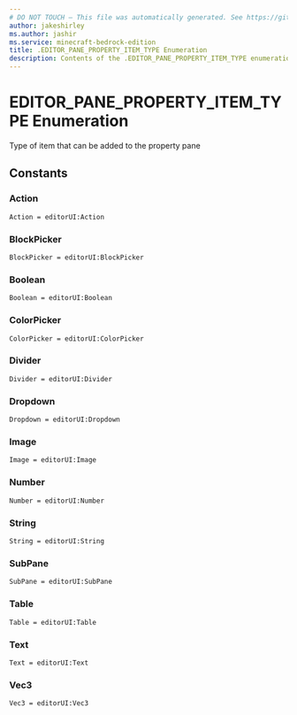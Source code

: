 ```yaml
---
# DO NOT TOUCH — This file was automatically generated. See https://github.com/mojang/minecraftapidocsgenerator to modify descriptions, examples, etc.
author: jakeshirley
ms.author: jashir
ms.service: minecraft-bedrock-edition
title: .EDITOR_PANE_PROPERTY_ITEM_TYPE Enumeration
description: Contents of the .EDITOR_PANE_PROPERTY_ITEM_TYPE enumeration.
---
```

# EDITOR_PANE_PROPERTY_ITEM_TYPE Enumeration

Type of item that can be added to the property pane

## Constants
### **Action**
`Action = editorUI:Action`
### **BlockPicker**
`BlockPicker = editorUI:BlockPicker`
### **Boolean**
`Boolean = editorUI:Boolean`
### **ColorPicker**
`ColorPicker = editorUI:ColorPicker`
### **Divider**
`Divider = editorUI:Divider`
### **Dropdown**
`Dropdown = editorUI:Dropdown`
### **Image**
`Image = editorUI:Image`
### **Number**
`Number = editorUI:Number`
### **String**
`String = editorUI:String`
### **SubPane**
`SubPane = editorUI:SubPane`
### **Table**
`Table = editorUI:Table`
### **Text**
`Text = editorUI:Text`
### **Vec3**
`Vec3 = editorUI:Vec3`
